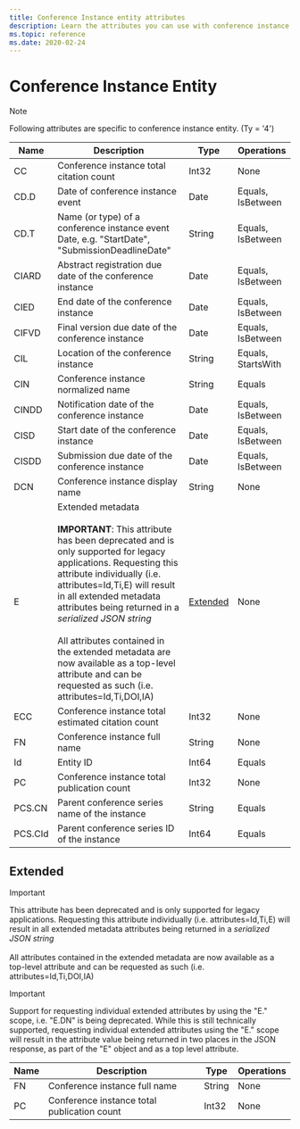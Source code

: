 ```yaml
---
title: Conference Instance entity attributes
description: Learn the attributes you can use with conference instance entities in the Project Academic Knowledge API.
ms.topic: reference
ms.date: 2020-02-24
---
```


# Conference Instance Entity

> [!NOTE]
> Following attributes are specific to conference instance entity. (Ty = '4')

Name | Description | Type | Operations
--- | --- | --- | ---
CC | Conference instance total citation count | Int32 | None 
CD.D | Date of conference instance event | Date | Equals, IsBetween
CD.T | Name (or type) of a conference instance event Date, e.g. "StartDate", "SubmissionDeadlineDate" | String | Equals, IsBetween
CIARD | Abstract registration due date of the conference instance | Date | Equals, IsBetween
CIED | End date of the conference instance | Date | Equals, IsBetween
CIFVD | Final version due date of the conference instance | Date | Equals, IsBetween
CIL | Location of the conference instance | String | Equals, StartsWith
CIN | Conference instance normalized name | String | Equals
CINDD | Notification date of the conference instance | Date | Equals, IsBetween
CISD | Start date of the conference instance | Date | Equals, IsBetween
CISDD | Submission due date of the conference instance | Date | Equals, IsBetween
DCN | Conference instance display name | String | None
E | Extended metadata</br></br>**IMPORTANT**: This attribute has been deprecated and is only supported for legacy applications. Requesting this attribute individually (i.e. attributes=Id,Ti,E) will result in all extended metadata attributes being returned in a *serialized JSON string*</br></br>All attributes contained in the extended metadata are now available as a top-level attribute and can be requested as such (i.e. attributes=Id,Ti,DOI,IA) | [Extended](#extended) | None
ECC | Conference instance total estimated citation count | Int32 | None
FN | Conference instance full name | String | None
Id | Entity ID | Int64 | Equals
PC | Conference instance total publication count | Int32 | None
PCS.CN | Parent conference series name of the instance | String | Equals
PCS.CId | Parent conference series ID of the instance | Int64 | Equals

## Extended

> [!IMPORTANT]
> This attribute has been deprecated and is only supported for legacy applications. Requesting this attribute individually (i.e. attributes=Id,Ti,E) will result in all extended metadata attributes being returned in a *serialized JSON string*</br></br>All attributes contained in the extended metadata are now available as a top-level attribute and can be requested as such (i.e. attributes=Id,Ti,DOI,IA)

> [!IMPORTANT]
> Support for requesting individual extended attributes by using the "E." scope, i.e. "E.DN" is being deprecated. While this is still technically supported, requesting individual extended attributes using the "E." scope will result in the attribute value being returned in two places in the JSON response, as part of the "E" object and as a top level attribute.

Name | Description | Type | Operations
--- | --- | --- | ---
FN | Conference instance full name | String | None
PC | Conference instance total publication count | Int32 | None
